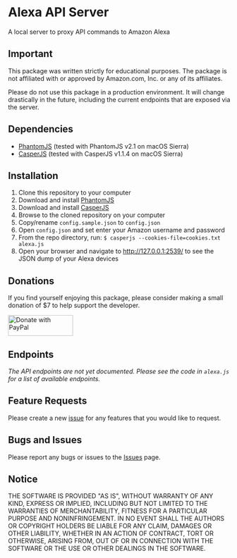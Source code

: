 # Alexa API Server
A local server to proxy API commands to Amazon Alexa

## Important

This package was written strictly for educational purposes. The package is not
affiliated with or approved by Amazon.com, Inc. or any of its affiliates.

Please do not use this package in a production environment. It will change
drastically in the future, including the current endpoints that are exposed
via the server.

## Dependencies

* [PhantomJS] (tested with PhantomJS v2.1 on macOS Sierra)
* [CasperJS] (tested with CasperJS v1.1.4 on macOS Sierra)

## Installation

1. Clone this repository to your computer
1. Download and install [PhantomJS]
1. Download and install [CasperJS]
1. Browse to the cloned repository on your computer
1. Copy/rename `config.sample.json` to `config.json`
1. Open `config.json` and set enter your Amazon username and password
1. From the repo directory, run: `$ casperjs --cookies-file=cookies.txt alexa.js`
1. Open your browser and navigate to <http://127.0.0.1:2539/> to see the JSON
   dump of your Alexa devices

## Donations

If you find yourself enjoying this package, please consider making a small
donation of $7 to help support the developer.

<a href="https://www.paypal.com/cgi-bin/webscr?cmd=_s-xclick&hosted_button_id=QMN7ED7745TQJ">
  <img src="https://www.paypalobjects.com/en_US/i/btn/btn_donateCC_LG.gif" width="147" height="47" alt="Donate with PayPal" border="0">
</a>

## Endpoints

*The API endpoints are not yet documented. Please see the code in `alexa.js`
for a list of available endpoints.*

## Feature Requests

Please create a new [issue](https://github.com/dale3h/alexa-api/issues) for any
features that you would like to request.

## Bugs and Issues

Please report any bugs or issues to the [Issues](https://github.com/dale3h/alexa-api/issues) page.

## Notice

THE SOFTWARE IS PROVIDED "AS IS", WITHOUT WARRANTY OF ANY KIND, EXPRESS OR
IMPLIED, INCLUDING BUT NOT LIMITED TO THE WARRANTIES OF MERCHANTABILITY,
FITNESS FOR A PARTICULAR PURPOSE AND NONINFRINGEMENT. IN NO EVENT SHALL THE
AUTHORS OR COPYRIGHT HOLDERS BE LIABLE FOR ANY CLAIM, DAMAGES OR OTHER
LIABILITY, WHETHER IN AN ACTION OF CONTRACT, TORT OR OTHERWISE, ARISING FROM,
OUT OF OR IN CONNECTION WITH THE SOFTWARE OR THE USE OR OTHER DEALINGS IN THE
SOFTWARE.

[PhantomJS]: http://phantomjs.org/
[CasperJS]: http://casperjs.org/
